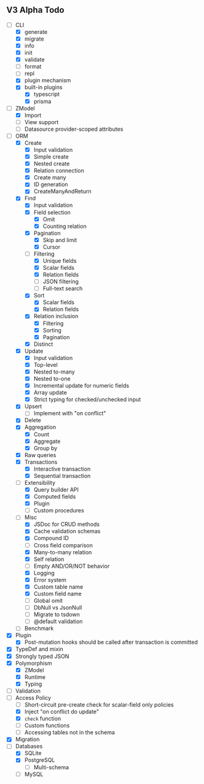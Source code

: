 ## V3 Alpha Todo

- [ ] CLI
    - [x] generate
    - [x] migrate
    - [x] info
    - [x] init
    - [x] validate
    - [ ] format
    - [ ] repl
    - [x] plugin mechanism
    - [x] built-in plugins
        - [x] typescript
        - [x] prisma
- [ ] ZModel
    - [x] Import
    - [ ] View support
    - [ ] Datasource provider-scoped attributes
- [ ] ORM
    - [x] Create
        - [x] Input validation
        - [x] Simple create
        - [x] Nested create
        - [x] Relation connection
        - [x] Create many
        - [x] ID generation
        - [x] CreateManyAndReturn
    - [x] Find
        - [x] Input validation
        - [x] Field selection
            - [x] Omit
            - [x] Counting relation
        - [x] Pagination
            - [x] Skip and limit
            - [x] Cursor
        - [ ] Filtering
            - [x] Unique fields
            - [x] Scalar fields
            - [x] Relation fields
            - [ ] JSON filtering
            - [ ] Full-text search
        - [x] Sort
            - [x] Scalar fields
            - [x] Relation fields
        - [x] Relation inclusion
            - [x] Filtering
            - [x] Sorting
            - [x] Pagination
        - [x] Distinct
    - [x] Update
        - [x] Input validation
        - [x] Top-level
        - [x] Nested to-many
        - [x] Nested to-one
        - [x] Incremental update for numeric fields
        - [x] Array update
        - [x] Strict typing for checked/unchecked input
    - [x] Upsert
        - [ ] Implement with "on conflict"
    - [x] Delete
    - [x] Aggregation
        - [x] Count
        - [x] Aggregate
        - [x] Group by
    - [x] Raw queries
    - [x] Transactions
        - [x] Interactive transaction
        - [x] Sequential transaction
    - [ ] Extensibility
        - [x] Query builder API
        - [x] Computed fields
        - [x] Plugin
        - [ ] Custom procedures
    - [ ] Misc
        - [x] JSDoc for CRUD methods
        - [x] Cache validation schemas
        - [x] Compound ID
        - [ ] Cross field comparison
        - [x] Many-to-many relation
        - [x] Self relation
        - [ ] Empty AND/OR/NOT behavior
        - [x] Logging
        - [x] Error system
        - [x] Custom table name
        - [x] Custom field name
        - [ ] Global omit
        - [ ] DbNull vs JsonNull
        - [ ] Migrate to tsdown
        - [ ] @default validation
    - [ ] Benchmark
- [x] Plugin
    - [x] Post-mutation hooks should be called after transaction is committed
- [x] TypeDef and mixin
- [x] Strongly typed JSON
- [x] Polymorphism
    - [x] ZModel
    - [x] Runtime
    - [x] Typing
- [ ] Validation
- [ ] Access Policy
    - [ ] Short-circuit pre-create check for scalar-field only policies
    - [x] Inject "on conflict do update"
    - [x] `check` function
    - [ ] Custom functions
    - [ ] Accessing tables not in the schema
- [x] Migration
- [ ] Databases
    - [x] SQLite
    - [x] PostgreSQL
        - [ ] Multi-schema
    - [ ] MySQL
